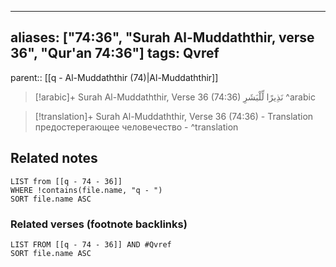 
---
aliases: ["74:36", "Surah Al-Muddaththir, verse 36", "Qur'an 74:36"]
tags: Qvref
---

parent:: [[q - Al-Muddaththir (74)|Al-Muddaththir]]

> [!arabic]+ Surah Al-Muddaththir, Verse 36 (74:36)
> <span class="quran-arabic">نَذِيرًا لِّلْبَشَرِ</span>
^arabic

> [!translation]+ Surah Al-Muddaththir, Verse 36 (74:36) - Translation
> предостерегающее человечество -
^translation



## Related notes
```dataview
LIST from [[q - 74 - 36]]
WHERE !contains(file.name, "q - ")
SORT file.name ASC
```

### Related verses (footnote backlinks)
```dataview
LIST FROM [[q - 74 - 36]] AND #Qvref
SORT file.name ASC
```

